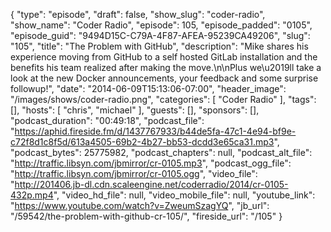 {
  "type": "episode",
  "draft": false,
  "show_slug": "coder-radio",
  "show_name": "Coder Radio",
  "episode": 105,
  "episode_padded": "0105",
  "episode_guid": "9494D15C-C79A-4F87-AFEA-95239CA49206",
  "slug": "105",
  "title": "The Problem with GitHub",
  "description": "Mike shares his experience moving from GitHub to a self hosted GitLab installation and the benefits his team realized after making the move.\n\nPlus we\u2019ll take a look at the new Docker announcements, your feedback and some surprise followup!",
  "date": "2014-06-09T15:13:06-07:00",
  "header_image": "/images/shows/coder-radio.png",
  "categories": [
    "Coder Radio"
  ],
  "tags": [],
  "hosts": [
    "chris",
    "michael"
  ],
  "guests": [],
  "sponsors": [],
  "podcast_duration": "00:49:18",
  "podcast_file": "https://aphid.fireside.fm/d/1437767933/b44de5fa-47c1-4e94-bf9e-c72f8d1c8f5d/613a4505-69b2-4b27-bb53-dcdd3e65ca31.mp3",
  "podcast_bytes": 25775982,
  "podcast_chapters": null,
  "podcast_alt_file": "http://traffic.libsyn.com/jbmirror/cr-0105.mp3",
  "podcast_ogg_file": "http://traffic.libsyn.com/jbmirror/cr-0105.ogg",
  "video_file": "http://201406.jb-dl.cdn.scaleengine.net/coderradio/2014/cr-0105-432p.mp4",
  "video_hd_file": null,
  "video_mobile_file": null,
  "youtube_link": "https://www.youtube.com/watch?v=ZweumSzagYQ",
  "jb_url": "/59542/the-problem-with-github-cr-105/",
  "fireside_url": "/105"
}

